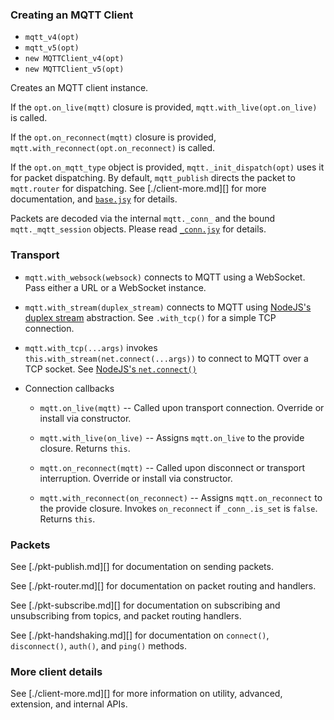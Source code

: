 ### Creating an MQTT Client

* `mqtt_v4(opt)`
* `mqtt_v5(opt)`
* `new MQTTClient_v4(opt)`
* `new MQTTClient_v5(opt)`

Creates an MQTT client instance.

If the `opt.on_live(mqtt)` closure is provided, `mqtt.with_live(opt.on_live)` is called.

If the `opt.on_reconnect(mqtt)` closure is provided, `mqtt.with_reconnect(opt.on_reconnect)` is called.

If the `opt.on_mqtt_type` object is provided, `mqtt._init_dispatch(opt)` uses it for packet dispatching.
By default, `mqtt_publish` directs the packet to `mqtt.router` for dispatching.
See [./client-more.md][] for more documentation, and [`base.jsy`](../code/base.jsy) for details.

Packets are decoded via the internal `mqtt._conn_` and the bound `mqtt._mqtt_session` objects.
Please read [`_conn.jsy`](../code/_conn.jsy) for details.


### Transport

* `mqtt.with_websock(websock)` connects to MQTT using a WebSocket. Pass either a URL or a WebSocket instance.

* `mqtt.with_stream(duplex_stream)` connects to MQTT using [NodeJS's duplex stream](https://nodejs.org/api/stream.html#stream_class_stream_duplex) abstraction. See `.with_tcp()` for a simple TCP connection.

* `mqtt.with_tcp(...args)` invokes `this.with_stream(net.connect(...args))` to connect to MQTT over a TCP socket. See [NodeJS's `net.connect()`](https://nodejs.org/api/net.html#net_net_connect)

* Connection callbacks

  * `mqtt.on_live(mqtt)` -- Called upon transport connection. Override or install via constructor.

  * `mqtt.with_live(on_live)` -- Assigns `mqtt.on_live` to the provide closure. Returns `this`.

  * `mqtt.on_reconnect(mqtt)` -- Called upon disconnect or transport interruption. Override or install via constructor.

  * `mqtt.with_reconnect(on_reconnect)` -- Assigns `mqtt.on_reconnect` to the provide closure. Invokes `on_reconnect` if `_conn_.is_set` is `false`. Returns `this`.


### Packets

 [u8-mqtt-packet]: https://github.com/shanewholloway/js-u8-mqtt-packet

See [./pkt-publish.md][] for documentation on sending packets.

See [./pkt-router.md][] for documentation on packet routing and handlers.

See [./pkt-subscribe.md][] for documentation on subscribing and unsubscribing from topics, and packet routing handlers.

See [./pkt-handshaking.md][] for documentation on `connect()`, `disconnect()`, `auth()`, and `ping()` methods.


### More client details

See [./client-more.md][] for more information on utility, advanced, extension, and internal APIs.

